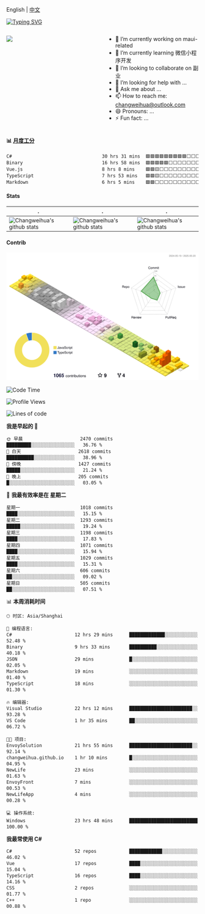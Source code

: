 English | [中文](README_CN.md)

[![Typing SVG](https://readme-typing-svg.herokuapp.com?color=%2336BCF7&center=true&vCenter=true&width=600&lines=Hi+there+👋,+I+am+Chang+Weihua;+Welcome+to+My+Profile!;Over+9+years+of+programming+experience;Always+learning+new+things+)](https://git.io/typing-svg)

<div style="display: grid;gap: 20px;grid-template-columns: repeat(auto-fit, minmax(240px, 1fr));">

[<img src="https://github-readme-stats.vercel.app/api?username=changweihua&show_icons=true&locale=cn" />](https://metrics.lecoq.io/changweihua#gh-light-mode-only)

<div>

- 🔭 I’m currently working on maui-related
- 🌱 I’m currently learning 微信小程序开发
- 👯 I’m looking to collaborate on 副业
- 🤔 I’m looking for help with ...
- 💬 Ask me about ...
- 📫 How to reach me: changweihua@outlook.com
- 😄 Pronouns: ...
- ⚡ Fun fact: ...

</div>

</div>

#### :bar_chart: [月度工分](https://github.com/changweihua/wakapi)

<!--START_SECTION:wakao-->

```txt
C#                                 30 hrs 31 mins  🟩🟩🟩🟩🟩🟩🟩🟩🟩⬜⬜⬜⬜⬜⬜⬜⬜⬜⬜⬜⬜⬜⬜⬜⬜   36.44 %
Binary                             16 hrs 58 mins  🟩🟩🟩🟩🟩⬜⬜⬜⬜⬜⬜⬜⬜⬜⬜⬜⬜⬜⬜⬜⬜⬜⬜⬜⬜   20.26 %
Vue.js                             8 hrs 8 mins    🟩🟩🟨⬜⬜⬜⬜⬜⬜⬜⬜⬜⬜⬜⬜⬜⬜⬜⬜⬜⬜⬜⬜⬜⬜   09.72 %
TypeScript                         7 hrs 53 mins   🟩🟩🟨⬜⬜⬜⬜⬜⬜⬜⬜⬜⬜⬜⬜⬜⬜⬜⬜⬜⬜⬜⬜⬜⬜   09.42 %
Markdown                           6 hrs 5 mins    🟩🟩⬜⬜⬜⬜⬜⬜⬜⬜⬜⬜⬜⬜⬜⬜⬜⬜⬜⬜⬜⬜⬜⬜⬜   07.27 %
```

<!--END_SECTION:wakao-->

#### Stats ####


| .                                                                                                                                            | .                                                                                                                                      | .                                                                                                                                                     |
| -------------------------------------------------------------------------------------------------------------------------------------------- | -------------------------------------------------------------------------------------------------------------------------------------- | ----------------------------------------------------------------------------------------------------------------------------------------------------- |
| ![Changweihua's github stats](https://github-readme-stats.vercel.app/api?username=changweihua&show_icons=true&theme=radical&hide_title=true) | ![Changweihua's github stats](https://github-readme-stats.vercel.app/api/top-langs/?username=changweihua&theme=radical&layout=compact) | ![Changweihua's github stats](https://github-readme-stats.vercel.app/api?username=changweihua&show_icons=true&theme=radical&include_all_commits=true) |


#### Contrib ####

<!--   profile-green-animate -->
![](./profile-3d-contrib/profile-south-season-animate.svg)

<!--START_SECTION:waka-->
![Code Time](http://img.shields.io/badge/Code%20Time-1%2C421%20hrs%2034%20mins-blue)

![Profile Views](http://img.shields.io/badge/%E4%B8%AA%E4%BA%BA%E8%B5%84%E6%96%99%E8%A7%82%E7%9C%8B%E6%AC%A1%E6%95%B0-1-blue)

![Lines of code](https://img.shields.io/badge/%E4%BB%8E%E3%80%8CHello%20World%E3%80%8D%E8%B5%B7%E6%88%91%E5%B7%B2%E7%BB%8F%E5%86%99%E4%BA%86-24.0%20million%20%E8%A1%8C%E4%BB%A3%E7%A0%81-blue)

**我是早起的 🐤** 

```text
🌞 早晨                     2470 commits        █████████░░░░░░░░░░░░░░░░   36.76 % 
🌆 白天                     2618 commits        ██████████░░░░░░░░░░░░░░░   38.96 % 
🌃 傍晚                     1427 commits        █████░░░░░░░░░░░░░░░░░░░░   21.24 % 
🌙 晚上                     205 commits         █░░░░░░░░░░░░░░░░░░░░░░░░   03.05 % 
```
📅 **我最有效率是在 星期二** 

```text
星期一                      1018 commits        ████░░░░░░░░░░░░░░░░░░░░░   15.15 % 
星期二                      1293 commits        █████░░░░░░░░░░░░░░░░░░░░   19.24 % 
星期三                      1198 commits        ████░░░░░░░░░░░░░░░░░░░░░   17.83 % 
星期四                      1071 commits        ████░░░░░░░░░░░░░░░░░░░░░   15.94 % 
星期五                      1029 commits        ████░░░░░░░░░░░░░░░░░░░░░   15.31 % 
星期六                      606 commits         ██░░░░░░░░░░░░░░░░░░░░░░░   09.02 % 
星期日                      505 commits         ██░░░░░░░░░░░░░░░░░░░░░░░   07.51 % 
```


📊 **本周消耗时间** 

```text
🕑︎ 时区: Asia/Shanghai

💬 编程语言: 
C#                       12 hrs 29 mins      █████████████░░░░░░░░░░░░   52.48 % 
Binary                   9 hrs 33 mins       ██████████░░░░░░░░░░░░░░░   40.18 % 
JSON                     29 mins             █░░░░░░░░░░░░░░░░░░░░░░░░   02.05 % 
Markdown                 19 mins             ░░░░░░░░░░░░░░░░░░░░░░░░░   01.40 % 
TypeScript               18 mins             ░░░░░░░░░░░░░░░░░░░░░░░░░   01.30 % 

🔥 编辑器: 
Visual Studio            22 hrs 12 mins      ███████████████████████░░   93.28 % 
VS Code                  1 hr 35 mins        ██░░░░░░░░░░░░░░░░░░░░░░░   06.72 % 

🐱‍💻 项目: 
EnvoySolution            21 hrs 55 mins      ███████████████████████░░   92.14 % 
changweihua.github.io    1 hr 10 mins        █░░░░░░░░░░░░░░░░░░░░░░░░   04.95 % 
NewLife                  23 mins             ░░░░░░░░░░░░░░░░░░░░░░░░░   01.63 % 
EnvoyFront               7 mins              ░░░░░░░░░░░░░░░░░░░░░░░░░   00.53 % 
NewLifeApp               4 mins              ░░░░░░░░░░░░░░░░░░░░░░░░░   00.28 % 

💻 操作系统: 
Windows                  23 hrs 48 mins      █████████████████████████   100.00 % 
```

**我最常使用 C#** 

```text
C#                       52 repos            ████████████░░░░░░░░░░░░░   46.02 % 
Vue                      17 repos            ████░░░░░░░░░░░░░░░░░░░░░   15.04 % 
TypeScript               16 repos            ████░░░░░░░░░░░░░░░░░░░░░   14.16 % 
CSS                      2 repos             ░░░░░░░░░░░░░░░░░░░░░░░░░   01.77 % 
C++                      1 repo              ░░░░░░░░░░░░░░░░░░░░░░░░░   00.88 % 
```




<!--END_SECTION:waka-->


<!-- ![](assets/Bottom_down.svg) -->
